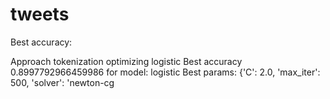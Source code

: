# tweets

Best accuracy:

Approach tokenization
optimizing logistic
Best accuracy 0.8997792966459986 for model: logistic
Best params: {'C': 2.0, 'max_iter': 500, 'solver': 'newton-cg
